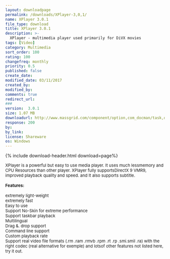 ```yaml
---
layout: downloadpage
permalink: /downloads/XPlayer-3,0,1/
name: XPlayer 3.0.1
file_type: download
title: XPlayer 3.0.1
description: >-
  XPlayer - multimedia player used primarily for DiVX movies
tags: [Video]
category: Multimedia
sort_order: 100
rating: 100
changefreq: monthly
priority: 0.5
published: false
create_date:
modified_date: 03/11/2017
created_by:
modified_by:
comments: true
redirect_url:
###
version:  3.0.1
size: 1.07 MB
downloadurl: http://www.massgrid.com/component/option,com_docman/task,doc_download/gid,3/
response: 200
by:
by_link:
license: Shareware
os: Windows
---
```


{% include download-header.html download=page%}

<p style="fix-download-text !important">
<p><font size="2"><p>XPlayer is a powerful but easy to use media player. It uses much lessmemory and CPU Resources than other player. XPlayer fully supportsDirectX 9 VMR9, improved playback quality and speed. and It also supports subtitle.<br />
<br />
<span class="articleDetailsLink"><strong>Features:</strong></span><br />
<br />
extremely light-weight <br />
extremely fast <br />
Easy to use <br />
Support No-Skin for extreme performance <br />
Support taskbar playback <br />
Multilingual <br />
Drag &amp;. drop support <br />
Command line support <br />
Custom playback rate <br />
Support real video file formats (.rm .ram .rmvb .rpm .rt .rp .smi.smil .ra) with the right codec (real alternative for exemple) and lotsof other features not listed here, try it out.</p></p></p>
